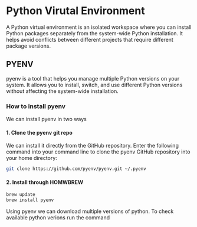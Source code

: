 # Python Virutal Environment

A Python virtual environment is an isolated workspace where you can install Python packages separately from the system-wide Python installation. It helps avoid conflicts between different projects that require different package versions.

## PYENV

pyenv is a tool that helps you manage multiple Python versions on your system. It allows you to install, switch, and use different Python versions without affecting the system-wide installation.

### How to install pyenv

We can install pyenv in two ways

#### 1. Clone the pyenv git repo

We can install it directly from the GitHub repository. Enter the following command into your command line to clone the pyenv GitHub repository into your home directory:

```bash
git clone https://github.com/pyenv/pyenv.git ~/.pyenv
```

#### 2. Install through HOMWBREW

```bash
brew update
brew install pyenv
```

Using pyenv we can download multiple versions of python. To check available python verions run the command

```bash

```
